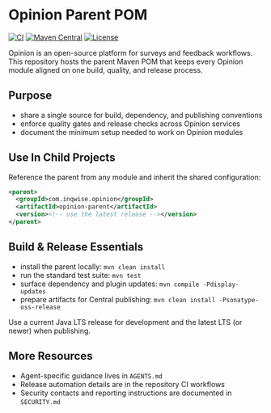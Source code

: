 # Opinion Parent POM

[![CI](https://github.com/inqwise/opinion-parent/actions/workflows/ci.yml/badge.svg)](https://github.com/inqwise/opinion-parent/actions/workflows/ci.yml)
[![Maven Central](https://img.shields.io/maven-central/v/com.inqwise.opinion/opinion-parent.svg?label=Maven%20Central)](https://central.sonatype.com/artifact/com.inqwise.opinion/opinion-parent)
[![License](https://img.shields.io/badge/License-Apache%202.0-blue.svg)](LICENSE)

Opinion is an open-source platform for surveys and feedback workflows. This repository hosts the parent Maven POM that keeps every Opinion module aligned on one build, quality, and release process.

## Purpose
- share a single source for build, dependency, and publishing conventions
- enforce quality gates and release checks across Opinion services
- document the minimum setup needed to work on Opinion modules

## Use In Child Projects
Reference the parent from any module and inherit the shared configuration:

```xml
<parent>
  <groupId>com.inqwise.opinion</groupId>
  <artifactId>opinion-parent</artifactId>
  <version><!-- use the latest release --></version>
</parent>
```

## Build & Release Essentials
- install the parent locally: `mvn clean install`
- run the standard test suite: `mvn test`
- surface dependency and plugin updates: `mvn compile -Pdisplay-updates`
- prepare artifacts for Central publishing: `mvn clean install -Psonatype-oss-release`

Use a current Java LTS release for development and the latest LTS (or newer) when publishing.

## More Resources
- Agent-specific guidance lives in `AGENTS.md`
- Release automation details are in the repository CI workflows
- Security contacts and reporting instructions are documented in `SECURITY.md`
